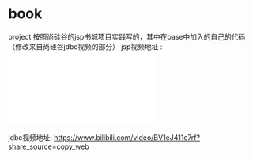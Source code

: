 # book
project
按照尚硅谷的jsp书城项目实践写的，其中在base中加入的自己的代码（修改来自尚硅谷jdbc视频的部分）
jsp视频地址
:<iframe src="//player.bilibili.com/player.html?aid=91909529&bvid=BV1Y7411K7zz&cid=311463534&page=1" scrolling="no" border="0" frameborder="no" framespacing="0" allowfullscreen="true"> </iframe>

jdbc视频地址:
https://www.bilibili.com/video/BV1eJ411c7rf?share_source=copy_web
